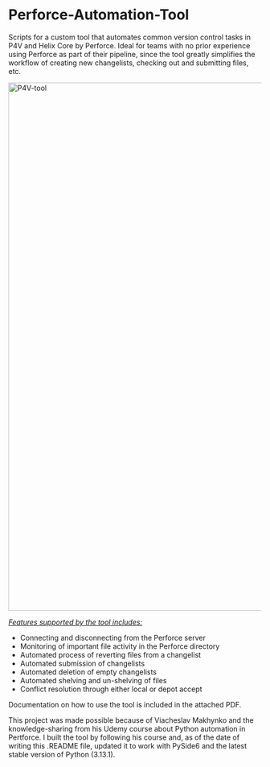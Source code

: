 # Perforce-Automation-Tool
Scripts for a custom tool that automates common version control tasks in P4V and Helix Core by Perforce. 
Ideal for teams with no prior experience using Perforce as part of their pipeline, since the tool greatly simplifies the workflow of creating new changelists, checking out and submitting files, etc.

<img width="1050" alt="P4V-tool" src="https://github.com/user-attachments/assets/7ac4f951-2b69-4623-bbb7-a2d6e03c237e" />

<ins>*Features supported by the tool includes:*</ins>
- Connecting and disconnecting from the Perforce server
- Monitoring of important file activity in the Perforce directory
- Automated process of reverting files from a changelist
- Automated submission of changelists
- Automated deletion of empty changelists
- Automated shelving and un-shelving of files
- Conflict resolution through either local or depot accept

Documentation on how to use the tool is included in the attached PDF.

This project was made possible because of Viacheslav Makhynko and the knowledge-sharing from his Udemy course about Python automation in Pertforce. I built the tool by following his course and, as of the date of writing this .README file, updated it to work with PySide6 and the latest stable version of Python (3.13.1).



